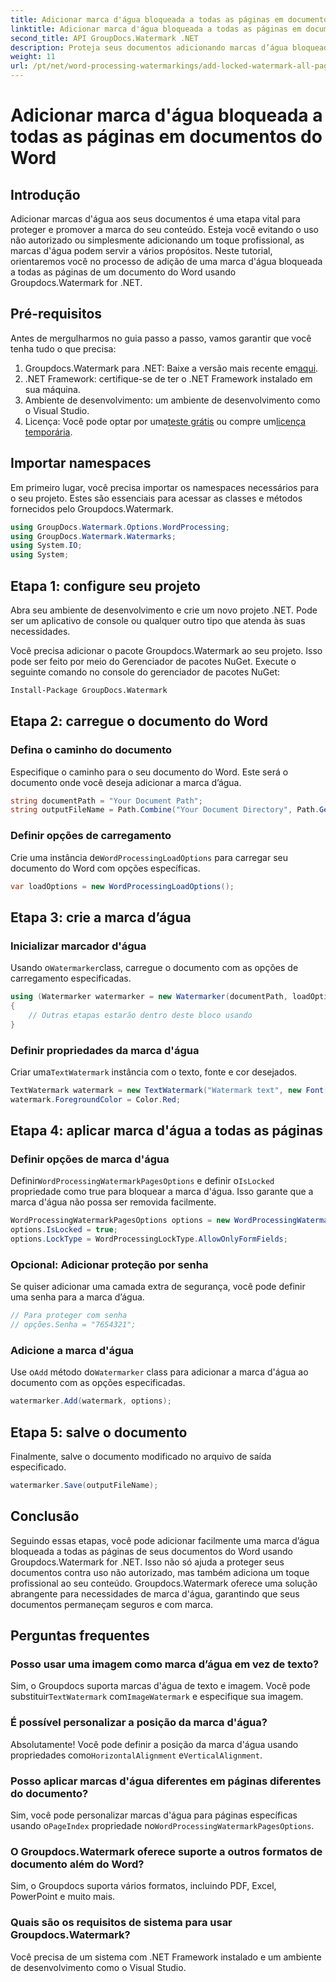```yaml
---
title: Adicionar marca d'água bloqueada a todas as páginas em documentos do Word
linktitle: Adicionar marca d'água bloqueada a todas as páginas em documentos do Word
second_title: API GroupDocs.Watermark .NET
description: Proteja seus documentos adicionando marcas d’água bloqueadas usando Groupdocs.Watermark for .NET. Siga nosso guia passo a passo para fácil implementação.
weight: 11
url: /pt/net/word-processing-watermarkings/add-locked-watermark-all-pages-word-docs/
---
```


# Adicionar marca d'água bloqueada a todas as páginas em documentos do Word

## Introdução
Adicionar marcas d'água aos seus documentos é uma etapa vital para proteger e promover a marca do seu conteúdo. Esteja você evitando o uso não autorizado ou simplesmente adicionando um toque profissional, as marcas d'água podem servir a vários propósitos. Neste tutorial, orientaremos você no processo de adição de uma marca d'água bloqueada a todas as páginas de um documento do Word usando Groupdocs.Watermark for .NET.
## Pré-requisitos
Antes de mergulharmos no guia passo a passo, vamos garantir que você tenha tudo o que precisa:
1. Groupdocs.Watermark para .NET: Baixe a versão mais recente em[aqui](https://releases.groupdocs.com/Watermark/net/).
2. .NET Framework: certifique-se de ter o .NET Framework instalado em sua máquina.
3. Ambiente de desenvolvimento: um ambiente de desenvolvimento como o Visual Studio.
4.  Licença: Você pode optar por uma[teste grátis](https://releases.groupdocs.com/) ou compre um[licença temporária](https://purchase.groupdocs.com/temporary-license/).
## Importar namespaces
Em primeiro lugar, você precisa importar os namespaces necessários para o seu projeto. Estes são essenciais para acessar as classes e métodos fornecidos pelo Groupdocs.Watermark.
```csharp
using GroupDocs.Watermark.Options.WordProcessing;
using GroupDocs.Watermark.Watermarks;
using System.IO;
using System;
```
## Etapa 1: configure seu projeto

Abra seu ambiente de desenvolvimento e crie um novo projeto .NET. Pode ser um aplicativo de console ou qualquer outro tipo que atenda às suas necessidades.

Você precisa adicionar o pacote Groupdocs.Watermark ao seu projeto. Isso pode ser feito por meio do Gerenciador de pacotes NuGet. Execute o seguinte comando no console do gerenciador de pacotes NuGet:
```sh
Install-Package GroupDocs.Watermark
```
## Etapa 2: carregue o documento do Word
### Defina o caminho do documento
Especifique o caminho para o seu documento do Word. Este será o documento onde você deseja adicionar a marca d’água.
```csharp
string documentPath = "Your Document Path";
string outputFileName = Path.Combine("Your Document Directory", Path.GetFileName(documentPath));
```
### Definir opções de carregamento
 Crie uma instância de`WordProcessingLoadOptions` para carregar seu documento do Word com opções específicas.
```csharp
var loadOptions = new WordProcessingLoadOptions();
```
## Etapa 3: crie a marca d’água
### Inicializar marcador d'água
 Usando o`Watermarker`class, carregue o documento com as opções de carregamento especificadas.
```csharp
using (Watermarker watermarker = new Watermarker(documentPath, loadOptions))
{
    // Outras etapas estarão dentro deste bloco usando
}
```
### Definir propriedades da marca d'água
 Criar uma`TextWatermark` instância com o texto, fonte e cor desejados.
```csharp
TextWatermark watermark = new TextWatermark("Watermark text", new Font("Arial", 19));
watermark.ForegroundColor = Color.Red;
```
## Etapa 4: aplicar marca d'água a todas as páginas
### Definir opções de marca d'água
 Definir`WordProcessingWatermarkPagesOptions` e definir o`IsLocked` propriedade como true para bloquear a marca d'água. Isso garante que a marca d'água não possa ser removida facilmente.
```csharp
WordProcessingWatermarkPagesOptions options = new WordProcessingWatermarkPagesOptions();
options.IsLocked = true;
options.LockType = WordProcessingLockType.AllowOnlyFormFields;
```
### Opcional: Adicionar proteção por senha
Se quiser adicionar uma camada extra de segurança, você pode definir uma senha para a marca d’água.
```csharp
// Para proteger com senha
// opções.Senha = "7654321";
```
### Adicione a marca d'água
 Use o`Add` método do`Watermarker` class para adicionar a marca d'água ao documento com as opções especificadas.
```csharp
watermarker.Add(watermark, options);
```
## Etapa 5: salve o documento
Finalmente, salve o documento modificado no arquivo de saída especificado.
```csharp
watermarker.Save(outputFileName);
```

## Conclusão
Seguindo essas etapas, você pode adicionar facilmente uma marca d’água bloqueada a todas as páginas de seus documentos do Word usando Groupdocs.Watermark for .NET. Isso não só ajuda a proteger seus documentos contra uso não autorizado, mas também adiciona um toque profissional ao seu conteúdo. Groupdocs.Watermark oferece uma solução abrangente para necessidades de marca d'água, garantindo que seus documentos permaneçam seguros e com marca.
## Perguntas frequentes
### Posso usar uma imagem como marca d’água em vez de texto?
 Sim, o Groupdocs suporta marcas d'água de texto e imagem. Você pode substituir`TextWatermark` com`ImageWatermark` e especifique sua imagem.
### É possível personalizar a posição da marca d'água?
 Absolutamente! Você pode definir a posição da marca d'água usando propriedades como`HorizontalAlignment` e`VerticalAlignment`.
### Posso aplicar marcas d'água diferentes em páginas diferentes do documento?
 Sim, você pode personalizar marcas d'água para páginas específicas usando o`PageIndex` propriedade no`WordProcessingWatermarkPagesOptions`.
### O Groupdocs.Watermark oferece suporte a outros formatos de documento além do Word?
Sim, o Groupdocs suporta vários formatos, incluindo PDF, Excel, PowerPoint e muito mais.
### Quais são os requisitos de sistema para usar Groupdocs.Watermark?
Você precisa de um sistema com .NET Framework instalado e um ambiente de desenvolvimento como o Visual Studio.